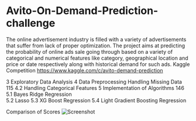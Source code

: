 # Avito-On-Demand-Prediction-challenge

The online advertisement industry is filled with a variety of advertisements that suffer from lack of proper optimization. 
The project aims at predicting the probability of online ads sale going through based on a variety of categorical and numerical features like category, geographical location and price or date respectively along with historical demand for such ads.
Kaggle Competition https://www.kaggle.com/c/avito-demand-prediction

3 Exploratory Data Analysis
4 Data Preprocessing
Handling Missing Data
115 4.2 Handling Categorical Features
5 Implementation of Algorithms
146 5.1 Bayes Ridge Regression  
5.2 Lasso
5.3 XG Boost Regression 
5.4 Light Gradient Boosting Regression

Comparison of Scores
 ![Screenshot](screenshot.png)
